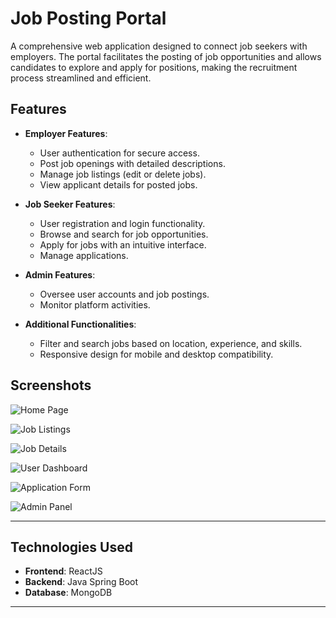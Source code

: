 # Job Posting Portal

A comprehensive web application designed to connect job seekers with employers. The portal facilitates the posting of job opportunities and allows candidates to explore and apply for positions, making the recruitment process streamlined and efficient.

## Features

- **Employer Features**:
  - User authentication for secure access.
  - Post job openings with detailed descriptions.
  - Manage job listings (edit or delete jobs).
  - View applicant details for posted jobs.

- **Job Seeker Features**:
  - User registration and login functionality.
  - Browse and search for job opportunities.
  - Apply for jobs with an intuitive interface.
  - Manage applications.

- **Admin Features**:
  - Oversee user accounts and job postings.
  - Monitor platform activities.

- **Additional Functionalities**:
  - Filter and search jobs based on location, experience, and skills.
  - Responsive design for mobile and desktop compatibility.

## Screenshots

![Home Page](https://github.com/RabadeJanhvi-45/Indeed_Clone/assets/91745609/d17d72b7-e21f-45d0-9593-fbf321409bc3)


![Job Listings](https://github.com/RabadeJanhvi-45/Indeed_Clone/assets/91745609/dbbf4f49-543d-4ca3-a353-c7af30884f44)

![Job Details](https://github.com/RabadeJanhvi-45/Indeed_Clone/assets/91745609/9db6d1fb-d5df-4b78-b4f3-0b0b68dd4953)


![User Dashboard](https://github.com/RabadeJanhvi-45/Indeed_Clone/assets/91745609/d2462efa-91ab-4448-a791-89d83ab995aa)


![Application Form](https://github.com/RabadeJanhvi-45/Indeed_Clone/assets/91745609/ace9ec6a-2fa8-492b-bccc-401b346765aa)


![Admin Panel](https://github.com/RabadeJanhvi-45/Indeed_Clone/assets/91745609/b6d806e0-9196-4f77-9f4b-9dde8a9e9435)

---

## Technologies Used

- **Frontend**: ReactJS
- **Backend**: Java Spring Boot
- **Database**: MongoDB

---

